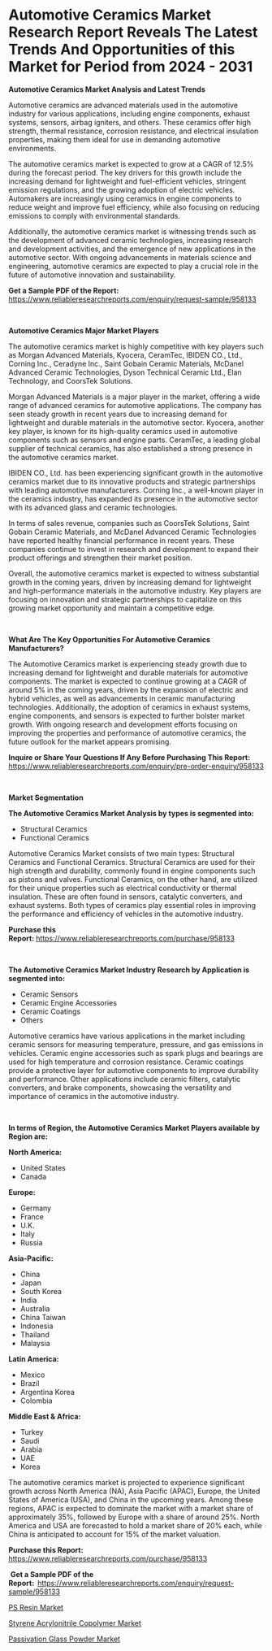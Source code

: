 <p><h1>Automotive Ceramics Market Research Report Reveals The Latest Trends And Opportunities of this Market for Period from 2024 - 2031</h1></p><p><strong>Automotive Ceramics Market Analysis and Latest Trends</strong></p>
<p><p>Automotive ceramics are advanced materials used in the automotive industry for various applications, including engine components, exhaust systems, sensors, airbag igniters, and others. These ceramics offer high strength, thermal resistance, corrosion resistance, and electrical insulation properties, making them ideal for use in demanding automotive environments.</p><p>The automotive ceramics market is expected to grow at a CAGR of 12.5% during the forecast period. The key drivers for this growth include the increasing demand for lightweight and fuel-efficient vehicles, stringent emission regulations, and the growing adoption of electric vehicles. Automakers are increasingly using ceramics in engine components to reduce weight and improve fuel efficiency, while also focusing on reducing emissions to comply with environmental standards.</p><p>Additionally, the automotive ceramics market is witnessing trends such as the development of advanced ceramic technologies, increasing research and development activities, and the emergence of new applications in the automotive sector. With ongoing advancements in materials science and engineering, automotive ceramics are expected to play a crucial role in the future of automotive innovation and sustainability.</p></p>
<p><strong>Get a Sample PDF of the Report:&nbsp;</strong> <a href="https://www.reliableresearchreports.com/enquiry/request-sample/958133">https://www.reliableresearchreports.com/enquiry/request-sample/958133</a></p>
<p>&nbsp;</p>
<p><strong>Automotive Ceramics Major Market Players</strong></p>
<p><p>The automotive ceramics market is highly competitive with key players such as Morgan Advanced Materials, Kyocera, CeramTec, IBIDEN CO., Ltd., Corning Inc., Ceradyne Inc., Saint Gobain Ceramic Materials, McDanel Advanced Ceramic Technologies, Dyson Technical Ceramic Ltd., Elan Technology, and CoorsTek Solutions. </p><p>Morgan Advanced Materials is a major player in the market, offering a wide range of advanced ceramics for automotive applications. The company has seen steady growth in recent years due to increasing demand for lightweight and durable materials in the automotive sector. Kyocera, another key player, is known for its high-quality ceramics used in automotive components such as sensors and engine parts. CeramTec, a leading global supplier of technical ceramics, has also established a strong presence in the automotive ceramics market.</p><p>IBIDEN CO., Ltd. has been experiencing significant growth in the automotive ceramics market due to its innovative products and strategic partnerships with leading automotive manufacturers. Corning Inc., a well-known player in the ceramics industry, has expanded its presence in the automotive sector with its advanced glass and ceramic technologies. </p><p>In terms of sales revenue, companies such as CoorsTek Solutions, Saint Gobain Ceramic Materials, and McDanel Advanced Ceramic Technologies have reported healthy financial performance in recent years. These companies continue to invest in research and development to expand their product offerings and strengthen their market position.</p><p>Overall, the automotive ceramics market is expected to witness substantial growth in the coming years, driven by increasing demand for lightweight and high-performance materials in the automotive industry. Key players are focusing on innovation and strategic partnerships to capitalize on this growing market opportunity and maintain a competitive edge.</p></p>
<p>&nbsp;</p>
<p><strong>What Are The Key Opportunities For Automotive Ceramics Manufacturers?</strong></p>
<p><p>The Automotive Ceramics market is experiencing steady growth due to increasing demand for lightweight and durable materials for automotive components. The market is expected to continue growing at a CAGR of around 5% in the coming years, driven by the expansion of electric and hybrid vehicles, as well as advancements in ceramic manufacturing technologies. Additionally, the adoption of ceramics in exhaust systems, engine components, and sensors is expected to further bolster market growth. With ongoing research and development efforts focusing on improving the properties and performance of automotive ceramics, the future outlook for the market appears promising.</p></p>
<p><strong>Inquire or Share Your Questions If Any Before Purchasing This Report:</strong> <a href="https://www.reliableresearchreports.com/enquiry/pre-order-enquiry/958133">https://www.reliableresearchreports.com/enquiry/pre-order-enquiry/958133</a></p>
<p>&nbsp;</p>
<p><strong>Market Segmentation</strong></p>
<p><strong>The Automotive Ceramics Market Analysis by types is segmented into:</strong></p>
<p><ul><li>Structural Ceramics</li><li>Functional Ceramics</li></ul></p>
<p><p>Automotive Ceramics Market consists of two main types: Structural Ceramics and Functional Ceramics. Structural Ceramics are used for their high strength and durability, commonly found in engine components such as pistons and valves. Functional Ceramics, on the other hand, are utilized for their unique properties such as electrical conductivity or thermal insulation. These are often found in sensors, catalytic converters, and exhaust systems. Both types of ceramics play essential roles in improving the performance and efficiency of vehicles in the automotive industry.</p></p>
<p><strong>Purchase this Report:&nbsp;</strong><a href="https://www.reliableresearchreports.com/purchase/958133">https://www.reliableresearchreports.com/purchase/958133</a></p>
<p>&nbsp;</p>
<p><strong>The Automotive Ceramics Market Industry Research by Application is segmented into:</strong></p>
<p><ul><li>Ceramic Sensors</li><li>Ceramic Engine Accessories</li><li>Ceramic Coatings</li><li>Others</li></ul></p>
<p><p>Automotive ceramics have various applications in the market including ceramic sensors for measuring temperature, pressure, and gas emissions in vehicles. Ceramic engine accessories such as spark plugs and bearings are used for high temperature and corrosion resistance. Ceramic coatings provide a protective layer for automotive components to improve durability and performance. Other applications include ceramic filters, catalytic converters, and brake components, showcasing the versatility and importance of ceramics in the automotive industry.</p></p>
<p>&nbsp;</p>
<p><strong>In terms of Region, the Automotive Ceramics Market Players available by Region are:</strong></p>
<p>
    <p> <strong> North America: </strong>
        <ul>
            <li>United States</li>
            <li>Canada</li>
        </ul>
        </p> 
    <p> <strong> Europe: </strong>
        <ul>
            <li>Germany</li>
            <li>France</li>
            <li>U.K.</li>
            <li>Italy</li>
            <li>Russia</li>
        </ul>
        </p> 
    <p> <strong> Asia-Pacific: </strong>
        <ul>
            <li>China</li>
            <li>Japan</li>
            <li>South Korea</li>
            <li>India</li>
            <li>Australia</li>
            <li>China Taiwan</li>
            <li>Indonesia</li>
            <li>Thailand</li>
            <li>Malaysia</li>
        </ul>
        </p> 
    <p> <strong> Latin America: </strong>
        <ul>
            <li>Mexico</li>
            <li>Brazil</li>
            <li>Argentina Korea</li>
            <li>Colombia</li>
        </ul>
        </p> 
    <p> <strong> Middle East & Africa: </strong>
        <ul>
            <li>Turkey</li>
            <li>Saudi</li>
            <li>Arabia</li>
            <li>UAE</li>
            <li>Korea</li>
        </ul>
    </p>
    </p>
<p><p>The automotive ceramics market is projected to experience significant growth across North America (NA), Asia Pacific (APAC), Europe, the United States of America (USA), and China in the upcoming years. Among these regions, APAC is expected to dominate the market with a market share of approximately 35%, followed by Europe with a share of around 25%. North America and USA are forecasted to hold a market share of 20% each, while China is anticipated to account for 15% of the market valuation.</p></p>
<p><strong>Purchase this Report: </strong><a href="https://www.reliableresearchreports.com/purchase/958133">https://www.reliableresearchreports.com/purchase/958133</a></p>
<p>&nbsp;<strong>Get a Sample PDF of the Report:&nbsp;&nbsp;</strong><a href="https://www.reliableresearchreports.com/enquiry/request-sample/958133">https://www.reliableresearchreports.com/enquiry/request-sample/958133</a></p>
<p><strong></strong></p>
<p><p><a href="https://view.publitas.com/reportprime-1/ps-resin-market-research-report-the-key-to-successful-business-strategy-forecasted-for-period-from-2023-2030/">PS Resin Market</a></p><p><a href="https://view.publitas.com/reportprime-1/styrene-acrylonitrile-copolymer-market-offers-provide-insightful-data-for-the-time-period-from-2023-to-2030-and-also-provide-analysis-based-on-application-type-and-region/">Styrene Acrylonitrile Copolymer Market</a></p><p><a href="https://view.publitas.com/reportprime-1/passivation-glass-powder-market-size-furnishes-valuable-information-encompassing-market-share-market-trends-and-projections-spanning-from-2023-to-2030/">Passivation Glass Powder Market</a></p></p>